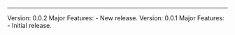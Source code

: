 ---------------------------------------------------------------------------------------------------
Version: 0.0.2
  Major Features:
    - New release.
Version: 0.0.1
  Major Features:
    - Initial release.

